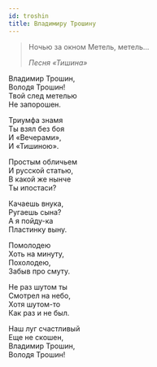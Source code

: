 ```yaml
---
id: troshin
title: Владимиру Трошину
---
```


> Ночью за окном
> Метель, метель...
>
> _Песня «Тишина»_

Владимир Трошин,\
Володя Трошин!\
Твой след метелью\
Не запорошен.

Триумфа знамя\
Ты взял без боя\
И «Вечерами»,\
И «Тишиною».

Простым обличьем\
И русской статью,\
В какой же нынче\
Ты ипостаси?

Качаешь внука,\
Ругаешь сына?\
А я пойду-ка\
Пластинку выну.

Помолодею\
Хоть на минуту,\
Похолодею,\
Забыв про смуту.

Не раз шутом ты\
Смотрел на небо,\
Хотя шутом-то\
Как раз и не был.

Наш луг счастливый\
Еще не скошен,\
Владимир Трошин,\
Володя Трошин!
